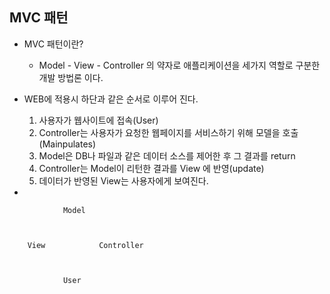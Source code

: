 ## MVC 패턴

- MVC 패턴이란?

  - Model - View - Controller 의 약자로 애플리케이션을 세가지 역할로 구분한 개발 방법론 이다.

- WEB에 적용시 하단과 같은 순서로 이루어 진다.

  1. 사용자가 웹사이트에 접속(User)
  2. Controller는 사용자가 요청한 웹페이지를 서비스하기 위해 모델을 호출(Mainpulates)
  3. Model은 DB나 파일과 같은 데이터 소스를 제어한 후 그 결과를 return
  4. Controller는 Model이 리턴한 결과를 View 에 반영(update)
  5. 데이터가 반영된 View는 사용자에게 보여진다.

-

```
            Model



    View            Controller



            User

```
